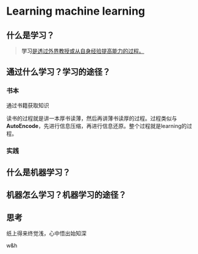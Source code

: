 # Learning machine learning

## 什么是学习？

> **学习**[是透过外界教授或从自身经验提高能力的过程。](https://zh.wikipedia.org/wiki/学习)

## 通过什么学习？学习的途径？

### 书本

通过书籍获取知识

读书的过程就是讲一本厚书读薄，然后再讲薄书读厚的过程。过程类似与**AutoEncode**，先进行信息压缩，再进行信息还原。整个过程就是learning的过程。

### 实践

## 什么是机器学习？

## 机器怎么学习？机器学习的途径？

## 思考

纸上得来终觉浅，心中悟出始知深

w&h

